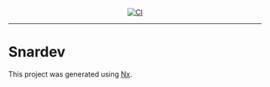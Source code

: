 <div style="text-align: center;">

[![CI](https://github.com/TeamSnaR/snardev/actions/workflows/ci.yml/badge.svg?branch=main)](https://github.com/TeamSnaR/snardev/actions/workflows/ci.yml)

</div>

<hr>

# Snardev

This project was generated using [Nx](https://nx.dev).
